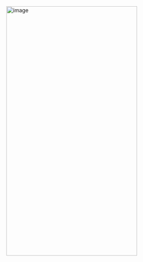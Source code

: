 <img width="345" height="658" alt="image" src="https://github.com/user-attachments/assets/bba112f6-fb6d-4322-8906-0f3af51906d0" />
